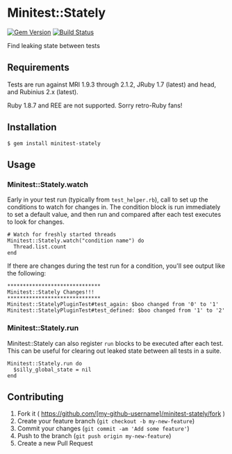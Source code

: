 # Minitest::Stately
[![Gem Version](https://badge.fury.io/rb/minitest-stately.png)](http://badge.fury.io/rb/minitest-stately)
[![Build Status](https://api.travis-ci.org/jasonrclark/minitest-stately.png)](https://travis-ci.org/jasonrclark/minitest-stately)

Find leaking state between tests

## Requirements
Tests are run against MRI 1.9.3 through 2.1.2, JRuby 1.7 (latest) and head, and
Rubinius 2.x (latest).

Ruby 1.8.7 and REE are not supported. Sorry retro-Ruby fans!

## Installation

    $ gem install minitest-stately

## Usage

### Minitest::Stately.watch
Early in your test run (typically from `test_helper.rb`), call to set up the
conditions to watch for changes in. The condition block is run immediately to
set a default value, and then run and compared after each test executes to look
for changes.

```
# Watch for freshly started threads
Minitest::Stately.watch("condition name") do
  Thread.list.count
end
```

If there are changes during the test run for a condition, you'll see output
like the following:

```
******************************
Minitest::Stately Changes!!!
******************************
Minitest::StatelyPluginTest#test_again: $boo changed from '0' to '1'
Minitest::StatelyPluginTest#test_defined: $boo changed from '1' to '2'
```


### Minitest::Stately.run
Minitest::Stately can also register `run` blocks to be executed after each
test. This can be useful for clearing out leaked state between all tests in a
suite.

```
Minitest::Stately.run do
  $silly_global_state = nil
end
```

## Contributing

1. Fork it ( https://github.com/[my-github-username]/minitest-stately/fork )
2. Create your feature branch (`git checkout -b my-new-feature`)
3. Commit your changes (`git commit -am 'Add some feature'`)
4. Push to the branch (`git push origin my-new-feature`)
5. Create a new Pull Request
